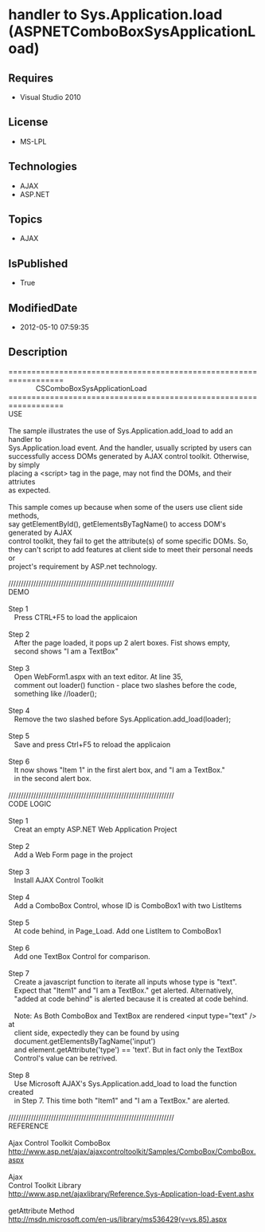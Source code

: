 # handler to Sys.Application.load (ASPNETComboBoxSysApplicationLoad)
## Requires
* Visual Studio 2010
## License
* MS-LPL
## Technologies
* AJAX
* ASP.NET
## Topics
* AJAX
## IsPublished
* True
## ModifiedDate
* 2012-05-10 07:59:35
## Description
==================================================================<br>
&nbsp; &nbsp; &nbsp; &nbsp; &nbsp; &nbsp; &nbsp; CSComboBoxSysApplicationLoad<br>
==================================================================<br>
USE<br>
<br>
The sample illustrates the use of Sys.Application.add_load to add an handler to <br>
Sys.Application.load event. And the handler, usually scripted by users can <br>
successfully access DOMs generated by AJAX control toolkit. Otherwise, by simply<br>
placing a &lt;script&gt; tag in the page, may not find the DOMs, and their attriutes <br>
as expected.<br>
<br>
This sample comes up because when some of the users use client side methods, <br>
say getElementById(), getElementsByTagName() to access DOM's generated by AJAX <br>
control toolkit, they fail to get the attribute(s) of some specific DOMs. So, <br>
they can't script to add features at client side to meet their personal needs or<br>
project's requirement by ASP.net technology.<br>
<br>
//////////////////////////////////////////////////////////////////<br>
DEMO<br>
<br>
Step 1<br>
&nbsp; &nbsp;Press CTRL&#43;F5 to load the applicaion<br>
<br>
Step 2<br>
&nbsp; &nbsp;After the page loaded, it pops up 2 alert boxes. Fist shows empty, <br>
&nbsp; &nbsp;second shows &quot;I am a TextBox&quot;<br>
<br>
Step 3<br>
&nbsp; &nbsp;Open WebForm1.aspx with an text editor. At line 35, <br>
&nbsp; &nbsp;comment out loader() function - place two slashes before the code, <br>
&nbsp; &nbsp;something like //loader();<br>
<br>
Step 4<br>
&nbsp; &nbsp;Remove the two slashed before Sys.Application.add_load(loader);<br>
<br>
Step 5<br>
&nbsp; &nbsp;Save and press Ctrl&#43;F5 to reload the applicaion<br>
<br>
Step 6<br>
&nbsp; &nbsp;It now shows &quot;Item 1&quot; in the first alert box, and &quot;I am a TextBox.&quot; <br>
&nbsp; &nbsp;in the second alert box.<br>
<br>
//////////////////////////////////////////////////////////////////<br>
CODE LOGIC<br>
<br>
Step 1<br>
&nbsp; &nbsp;Creat an empty ASP.NET Web Application Project<br>
<br>
Step 2<br>
&nbsp; &nbsp;Add a Web Form page in the project<br>
<br>
Step 3<br>
&nbsp; &nbsp;Install AJAX Control Toolkit<br>
<br>
Step 4<br>
&nbsp; &nbsp;Add a ComboBox Control, whose ID is ComboBox1 with two ListItems<br>
<br>
Step 5<br>
&nbsp; &nbsp;At code behind, in Page_Load. Add one ListItem to ComboBox1<br>
<br>
Step 6<br>
&nbsp; &nbsp;Add one TextBox Control for comparison. <br>
<br>
Step 7 <br>
&nbsp; &nbsp;Create a javascript function to iterate all inputs whose type is &quot;text&quot;.
<br>
&nbsp; &nbsp;Expect that &quot;Item1&quot; and &quot;I am a TextBox.&quot; get alerted. Alternatively,
<br>
&nbsp; &nbsp;&quot;added at code behind&quot; is alerted because it is created at code behind.<br>
<br>
&nbsp; &nbsp;Note: As Both ComboBox and TextBox are rendered &lt;input type=&quot;text&quot; /&gt; at
<br>
&nbsp; &nbsp;client side, expectedly they can be found by using <br>
&nbsp; &nbsp;document.getElementsByTagName('input') <br>
&nbsp; &nbsp;and element.getAttribute('type') == 'text'. But in fact only the TextBox
<br>
&nbsp; &nbsp;Control's value can be retrived.<br>
<br>
Step 8<br>
&nbsp; &nbsp;Use Microsoft AJAX's Sys.Application.add_load to load the function created
<br>
&nbsp; &nbsp;in Step 7. This time both &quot;Item1&quot; and &quot;I am a TextBox.&quot; are alerted.<br>
<br>
//////////////////////////////////////////////////////////////////<br>
REFERENCE<br>
<br>
Ajax Control Toolkit ComboBox<br>
http://www.asp.net/ajax/ajaxcontroltoolkit/Samples/ComboBox/ComboBox.aspx<br>
<br>
Ajax<br>
Control Toolkit Library<br>
http://www.asp.net/ajaxlibrary/Reference.Sys-Application-load-Event.ashx<br>
<br>
getAttribute Method<br>
http://msdn.microsoft.com/en-us/library/ms536429(v=vs.85).aspx<br>
